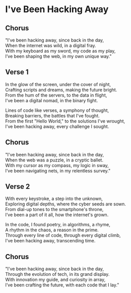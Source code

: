# I've Been Hacking Away

## Chorus
"I've been hacking away, since back in the day,  
When the internet was wild, in a digital fray.  
With my keyboard as my sword, my code as my play,  
I’ve been shaping the web, in my own unique way."

## Verse 1
In the glow of the screen, under the cover of night,  
Crafting scripts and dreams, making the future bright.  
From the hum of the servers, to the data in flight,  
I've been a digital nomad, in the binary fight.

Lines of code like verses, a symphony of thought,  
Breaking barriers, the battles that I've fought.  
From the first "Hello World," to the solutions I've wrought,  
I've been hacking away, every challenge I sought.

## Chorus
"I've been hacking away, since back in the day,  
When the web was a puzzle, in a cryptic ballet.  
With my cursor as my compass, my logic in sway,  
I’ve been navigating nets, in my relentless survey."

## Verse 2
With every keystroke, a step into the unknown,  
Exploring digital depths, where the cyber seeds are sown.  
From dial-up tones to the smartphone's throne,  
I’ve been a part of it all, how the internet's grown.

In the code, I found poetry, in algorithms, a rhyme,  
A rhythm in the chaos, a reason in the prime.  
Through every line of code, through every digital climb,  
I've been hacking away, transcending time.

## Chorus
"I've been hacking away, since back in the day,  
Through the evolution of tech, in its grand display.  
With innovation my guide, and curiosity in array,  
I’ve been crafting the future, with each code that I lay."

